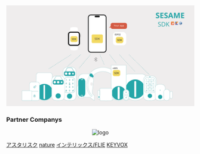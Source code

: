 ![SesameSDK](https://github.com/CANDY-HOUSE/.github/blob/main/profile/images/SesameSDK_new.png?raw=true)
<h3>Partner Companys</h3>
<p align="center">
  <img src="https://cdn.shopify.com/s/files/1/0016/1870/6495/files/partner_companys.png?v=1750648023" width="860px" alt="logo" style="max-width: "80%";"/>
</p>
<p>
  <a href="https://prtimes.jp/main/html/rd/p/000000008.000037218.html" target="_blank">アスタリスク</a>
  <a href="https://prtimes.jp/main/html/rd/p/000000142.000019285.html" target="_blank">nature</a>
  <a href="https://prtimes.jp/main/html/rd/p/000000051.000052057.html" target="_blank">インテリックス/FLIE</a>
  <a href="https://prtimes.jp/main/html/rd/p/000000011.000037218.html" target="_blank">KEYVOX</a>
  
</p>
